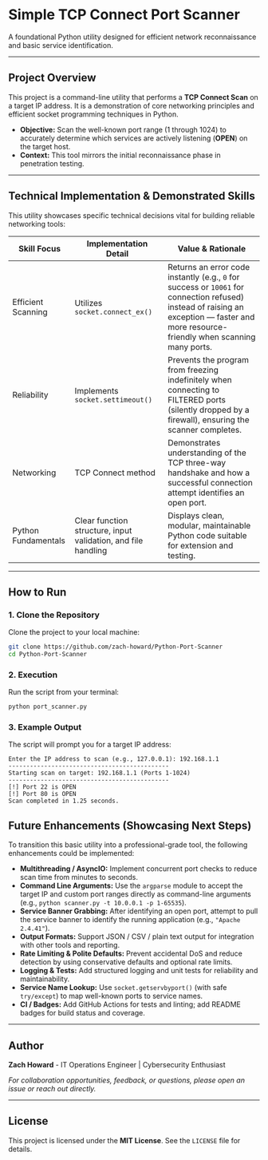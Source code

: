 # Simple TCP Connect Port Scanner

A foundational Python utility designed for efficient network reconnaissance and basic service identification.

---

## Project Overview

This project is a command-line utility that performs a **TCP Connect Scan** on a target IP address. It is a demonstration of core networking principles and efficient socket programming techniques in Python.

- **Objective:** Scan the well-known port range (1 through 1024) to accurately determine which services are actively listening (**OPEN**) on the target host.  
- **Context:** This tool mirrors the initial reconnaissance phase in penetration testing.

---

## Technical Implementation & Demonstrated Skills

This utility showcases specific technical decisions vital for building reliable networking tools:

| Skill Focus        | Implementation Detail         | Value & Rationale |
|--------------------|-------------------------------|-------------------|
| Efficient Scanning | Utilizes `socket.connect_ex()`| Returns an error code instantly (e.g., `0` for success or `10061` for connection refused) instead of raising an exception — faster and more resource-friendly when scanning many ports. |
| Reliability        | Implements `socket.settimeout()` | Prevents the program from freezing indefinitely when connecting to FILTERED ports (silently dropped by a firewall), ensuring the scanner completes. |
| Networking         | TCP Connect method            | Demonstrates understanding of the TCP three-way handshake and how a successful connection attempt identifies an open port. |
| Python Fundamentals| Clear function structure, input validation, and file handling | Displays clean, modular, maintainable Python code suitable for extension and testing. |

---

## How to Run

### 1. Clone the Repository

Clone the project to your local machine:

```bash
git clone https://github.com/zach-howard/Python-Port-Scanner
cd Python-Port-Scanner
```

### 2. Execution

Run the script from your terminal:

```bash
python port_scanner.py
```

### 3. Example Output

The script will prompt you for a target IP address:

```text
Enter the IP address to scan (e.g., 127.0.0.1): 192.168.1.1
---------------------------------------------
Starting scan on target: 192.168.1.1 (Ports 1-1024)
---------------------------------------------
[!] Port 22 is OPEN
[!] Port 80 is OPEN
Scan completed in 1.25 seconds.
```

## Future Enhancements (Showcasing Next Steps)

To transition this basic utility into a professional-grade tool, the following enhancements could be implemented:

- **Multithreading / AsyncIO:** Implement concurrent port checks to reduce scan time from minutes to seconds.
- **Command Line Arguments:** Use the `argparse` module to accept the target IP and custom port ranges directly as command-line arguments (e.g., `python scanner.py -t 10.0.0.1 -p 1-65535`).
- **Service Banner Grabbing:** After identifying an open port, attempt to pull the service banner to identify the running application (e.g., `"Apache 2.4.41"`).
- **Output Formats:** Support JSON / CSV / plain text output for integration with other tools and reporting.
- **Rate Limiting & Polite Defaults:** Prevent accidental DoS and reduce detection by using conservative defaults and optional rate limits.
- **Logging & Tests:** Add structured logging and unit tests for reliability and maintainability.
- **Service Name Lookup:** Use `socket.getservbyport()` (with safe `try/except`) to map well-known ports to service names.
- **CI / Badges:** Add GitHub Actions for tests and linting; add README badges for build status and coverage.

---

## Author

**Zach Howard** - IT Operations Engineer | Cybersecurity Enthusiast

*For collaboration opportunities, feedback, or questions, please open an issue or reach out directly.*

---

## License

This project is licensed under the **MIT License**. See the `LICENSE` file for details.
